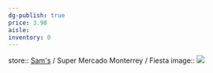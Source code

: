 ```yaml
---
dg-publish: true
price: 3.98
aisle: 
inventory: 0
---
```


store:: [Sam's](https://www.samsclub.com/p/orale-guajillo-pep-12-oz/prod21292069?xid=plp_product_1) / Super Mercado Monterrey / Fiesta
image:: ![](https://scene7.samsclub.com/is/image/samsclub/0009678620406_A?$DT_PDP_BB$)
